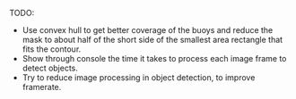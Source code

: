 TODO:
- Use convex hull to get better coverage of the buoys and reduce the mask to about half of the short side of the smallest area rectangle that fits the contour.
- Show through console the time it takes to process each image frame to detect objects.
- Try to reduce image processing in object detection, to improve framerate.